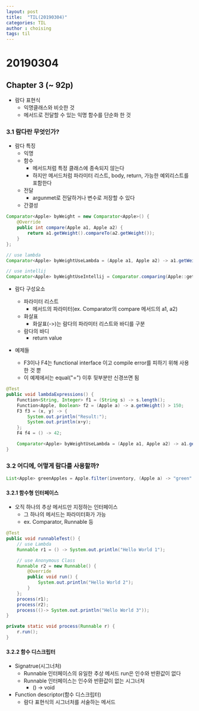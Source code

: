 ```yaml
---
layout: post
title:  "TIL(20190304)"
categories: TIL
author : choising
tags: til
---
```


# 20190304

## Chapter 3 (~ 92p)

- 람다 표현식
    - 익명클래스와 비슷한 것
    - 메서드로 전달할 수 있는 익명 함수를 단순화 한 것

### 3.1 람다란 무엇인가?

- 람다 특징
    - 익명
    - 함수
        - 메서드처럼 특정 클래스에 종속되지 않는다
        - 하지만 메서드처럼 파라미터 리스트, body, return, 가능한 예외리스트를 포함한다
    - 전달
        - argunmet로 전달하거나 변수로 저장할 수 있다
    - 간결성

```java
Comparator<Apple> byWeight = new Comparator<Apple>() {
    @Override
    public int compare(Apple a1, Apple a2) {
        return a1.getWeight().compareTo(a2.getWeight());
    }
};

// use lambda
Comparator<Apple> byWeightUseLambda = (Apple a1, Apple a2) -> a1.getWeight().compareTo(a2.getWeight());

// use intellij
Comparator<Apple> byWeightUseIntellij = Comparator.comparing(Apple::getWeight);
```

- 람다 구성요소
    - 파라미터 리스트
        - 메서드의 파라미터(ex. Comparator의 compare 메서드의 a1, a2)
    - 화살표
        - 화살표(->)는 람다의 파라미터 리스트와 바디를 구분
    - 람다의 바디
        - return value

- 예제들
    - F3이나 F4는 functional interface 이고 compile error를 피하기 위해 사용한 것 뿐
    - 이 예제에서는 equal("=") 이후 뒷부분만 신경쓰면 됨

```java
@Test
public void lambdaExpressions() {
    Function<String, Integer> f1 = (String s) -> s.length();
    Function<Apple, Boolean> f2 = (Apple a) -> a.getWeight() > 150;
    F3 f3 = (x, y) -> {
        System.out.println("Result:");
        System.out.println(x+y);
    };
    F4 f4 = () -> 42;

    Comparator<Apple> byWeightUseLambda = (Apple a1, Apple a2) -> a1.getWeight().compareTo(a2.getWeight());
}
```

### 3.2 어디에, 어떻게 람다를 사용할까?

```java
List<Apple> greenApples = Apple.filter(inventory, (Apple a) -> "green".equals(a.getColor()));
```

#### 3.2.1 함수형 인터페이스

- 오직 하나의 추상 메서드만 지정하는 인터페이스
    - 그 하나의 메서드는 파라미터화가 가능
    - ex. Comparator, Runnable 등

```java
@Test
public void runnableTest() {
    // use Lambda
    Runnable r1 = () -> System.out.println("Hello World 1");

    // use Anonymous Class
    Runnable r2 = new Runnable() {
        @Override
        public void run() {
            System.out.println("Hello World 2");
        }
    };
    process(r1);
    process(r2);
    process(()-> System.out.println("Hello World 3"));
}

private static void process(Runnable r) {
    r.run();
}
```

#### 3.2.2 함수 디스크립터

- Signatrue(시그너처)
    - Runnable 인터페이스의 유일한 추상 메서드 run은 인수와 반환값이 없다
    - Runnable 인터페이스는 인수와 반환값이 없는 시그너처
        - () -> void
- Function descriptor(함수 디스크립터)
    - 람다 표현식의 시그너처를 서술하는 메서드


